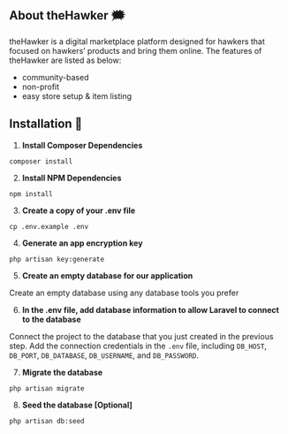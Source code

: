 ## About theHawker :right_anger_bubble:

theHawker is a digital marketplace platform designed for hawkers that focused on hawkers’ products and bring them online. The features of theHawker are listed as below:

- community-based
- non-profit
- easy store setup & item listing

## Installation :speech_balloon:

1. **Install Composer Dependencies**
```
composer install
```

2. **Install NPM Dependencies**
```
npm install
```

3. **Create a copy of your .env file**
```
cp .env.example .env
```

4. **Generate an app encryption key**
```
php artisan key:generate
```

5. **Create an empty database for our application**

Create an empty database using any database tools you prefer

6. **In the .env file, add database information to allow Laravel to connect to the database**

Connect the project to the database that you just created in the previous step. 
Add the connection credentials in the `.env` file, including `DB_HOST`, `DB_PORT`, `DB_DATABASE`, `DB_USERNAME`, and `DB_PASSWORD`.

7. **Migrate the database**
```
php artisan migrate
```

8. **Seed the database [Optional]**
```
php artisan db:seed
```
